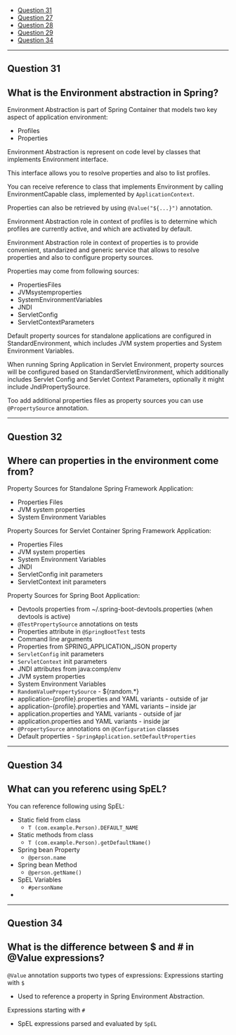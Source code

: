 


- [Question 31](#question-26)
- [Question 27](#question-27)
- [Question 28](#question-28)
- [Question 29](#question-29)
- [Question 34](#question-34)

---

## Question 31
## What is the Environment abstraction in Spring?

Environment Abstraction is part of Spring Container that models two key aspect of application environment: 
- Profiles
- Properties

Environment Abstraction is represent on code level by classes that implements Environment interface.

This interface allows you to resolve properties and also to list profiles.   

You can receive reference to class that implements Environment by calling EnvironmentCapable class, implemented by `ApplicationContext`.     

Properties can also be retrieved by using `@Value("${...}")` annotation.


Environment Abstraction role in context of profiles is to determine which profiles are currently active, and which are activated by default.

Environment Abstraction role in context of properties is to provide convenient, standarized and generic service that allows to resolve properties and also to configure property sources. 

Properties may come from following sources:
- PropertiesFiles
- JVMsystemproperties
- SystemEnvironmentVariables
- JNDI
- ServletConfig
- ServletContextParameters


Default property sources for standalone applications are configured in StandardEnvironment, which includes JVM system properties and System Environment Variables.

When running Spring Application in Servlet Environment, property sources will be configured based on StandardServletEnvironment, which additionally includes Servlet Config and Servlet Context Parameters, optionally it might include JndiPropertySource.

Too add additional properties files as property sources you can use `@PropertySource` annotation.

---

## Question 32 
## Where can properties in the environment come from?

Property Sources for Standalone Spring Framework Application: 
- Properties Files
- JVM system properties
- System Environment Variables


Property Sources for Servlet Container Spring Framework Application: 
- Properties Files
- JVM system properties
- System Environment Variables
- JNDI
- ServletConfig init parameters 
- ServletContext init parameters


Property Sources for Spring Boot Application:

- Devtools properties from ~/.spring-boot-devtools.properties (when devtools is active) 
- `@TestPropertySource` annotations on tests
- Properties attribute in `@SpringBootTest` tests
- Command line arguments
- Properties from SPRING_APPLICATION_JSON property
- `ServletConfig` init parameters
- `ServletContext` init parameters
- JNDI attributes from java:comp/env
- JVM system properties
- System Environment Variables
- `RandomValuePropertySource` - ${random.*}
- application-{profile}.properties and YAML variants - outside of jar
- application-{profile}.properties and YAML variants – inside jar
- application.properties and YAML variants - outside of jar
- application.properties and YAML variants - inside jar
- `@PropertySource` annotations on `@Configuration` classes
- Default properties - `SpringApplication.setDefaultProperties`

---


## Question 34 
## What can you referenc using SpEL?

You can reference following using SpEL:
- Static field from class
    - `T (com.example.Person).DEFAULT_NAME`
- Static methods from class
    - `T (com.example.Person).getDefaultName()`
- Spring bean Property
    - `@person.name`
- Spring bean Method 
    - `@person.getName()`
- SpEL Variables 
    - `#personName`
- 
---

## Question 34 
## What is the difference between $ and # in @Value expressions?

`@Value` annotation supports two types of expressions:
Expressions starting with `$`
- Used to reference a property in Spring Environment Abstraction.

Expressions starting with `#` 
- SpEL expressions parsed and evaluated by `SpEL`